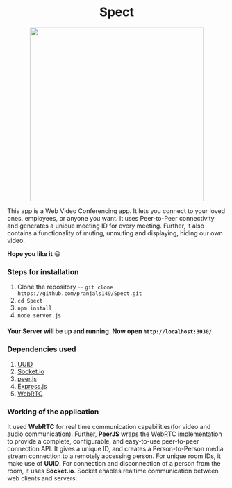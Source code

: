 <h1 align='center'>Spect</h1>

<p align="center"> <img src = "https://image.freepik.com/free-vector/friends-video-calling-concept_23-2148497738.jpg" height='400px' width = "400px" /></p>

This app is a Web Video Conferencing app. It lets you connect to your loved ones, employees, or anyone you want. It uses Peer-to-Peer connectivity and generates a unique meeting ID for every meeting. Further, it also contains a functionality of muting, unmuting and displaying, hiding our own video.

**Hope you like it**  &#128515;

### Steps for installation

1. Clone the repository -- ```git clone https://github.com/pranjals149/Spect.git```
2. ```cd Spect```
3. ```npm install```
4. ```node server.js```

#### Your Server will be up and running. Now open ```http://localhost:3030/```

### Dependencies used
1. [UUID](https://github.com/uuidjs/uuid)
2. [Socket.io](https://socket.io/)
3. [peer.js](https://peerjs.com/)
4. [Express.js](https://expressjs.com/)
5. [WebRTC](https://webrtc.org/)

### Working of the application
It used **WebRTC** for real time communication capabilities(for video and audio communication). Further, **PeerJS** wraps the WebRTC implementation to provide a complete, configurable, and easy-to-use peer-to-peer connection API. It gives a unique ID, and creates a Person-to-Person media stream connection to a remotely accessing person.
For unique room IDs, it make use of **UUID**. For connection and disconnection of a person from the room, it uses **Socket.io**.  Socket enables realtime communication between web clients and servers.

 
